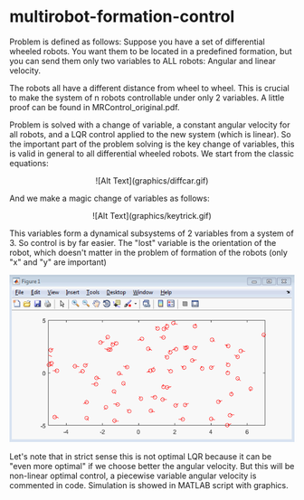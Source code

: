 # multirobot-formation-control
Problem is defined as follows:
Suppose you have a set of differential wheeled robots. You want them to be located in a predefined formation, but you can send them only two variables to ALL robots: Angular and linear velocity.

The robots all have a different distance from wheel to wheel. This is crucial to make the system of n robots controllable under only 2 variables. A little proof can be found in MRControl_original.pdf.

Problem is solved with a change of variable, a constant angular velocity for all robots, and a LQR control applied to the new system (which is linear). So the important part of the problem solving is the key change of variables, this is valid in general to all differential wheeled robots. We start from the classic equations: 

<p align="center">
![Alt Text](graphics/diffcar.gif)
</p>

And we make a magic change of variables as follows: 

<p align="center">
![Alt Text](graphics/keytrick.gif)
</p>

This variables form a dynamical subsystems of 2 variables from a system of 3. So control is by far easier. The "lost" variable is the orientation of the robot, which doesn't matter in the problem of formation of the robots (only "x" and "y" are important)

![Alt Text](graphics/MRC.gif)

Let's note that in strict sense this is not optimal LQR because it can be "even more optimal" if we choose better the angular velocity. But this will be non-linear optimal control, a piecewise variable angular velocity is commented in code.
Simulation is showed in MATLAB script with graphics.
